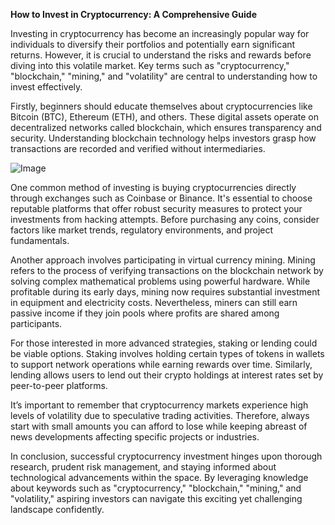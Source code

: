 **How to Invest in Cryptocurrency: A Comprehensive Guide**

Investing in cryptocurrency has become an increasingly popular way for individuals to diversify their portfolios and potentially earn significant returns. However, it is crucial to understand the risks and rewards before diving into this volatile market. Key terms such as "cryptocurrency," "blockchain," "mining," and "volatility" are central to understanding how to invest effectively.

Firstly, beginners should educate themselves about cryptocurrencies like Bitcoin (BTC), Ethereum (ETH), and others. These digital assets operate on decentralized networks called blockchain, which ensures transparency and security. Understanding blockchain technology helps investors grasp how transactions are recorded and verified without intermediaries.

![Image](https://github.com/user-attachments/assets/31692037-0104-4703-abd1-696b6a7dd41b)

One common method of investing is buying cryptocurrencies directly through exchanges such as Coinbase or Binance. It's essential to choose reputable platforms that offer robust security measures to protect your investments from hacking attempts. Before purchasing any coins, consider factors like market trends, regulatory environments, and project fundamentals.

Another approach involves participating in virtual currency mining. Mining refers to the process of verifying transactions on the blockchain network by solving complex mathematical problems using powerful hardware. While profitable during its early days, mining now requires substantial investment in equipment and electricity costs. Nevertheless, miners can still earn passive income if they join pools where profits are shared among participants.

For those interested in more advanced strategies, staking or lending could be viable options. Staking involves holding certain types of tokens in wallets to support network operations while earning rewards over time. Similarly, lending allows users to lend out their crypto holdings at interest rates set by peer-to-peer platforms.

It’s important to remember that cryptocurrency markets experience high levels of volatility due to speculative trading activities. Therefore, always start with small amounts you can afford to lose while keeping abreast of news developments affecting specific projects or industries.

In conclusion, successful cryptocurrency investment hinges upon thorough research, prudent risk management, and staying informed about technological advancements within the space. By leveraging knowledge about keywords such as "cryptocurrency," "blockchain," "mining," and "volatility," aspiring investors can navigate this exciting yet challenging landscape confidently.